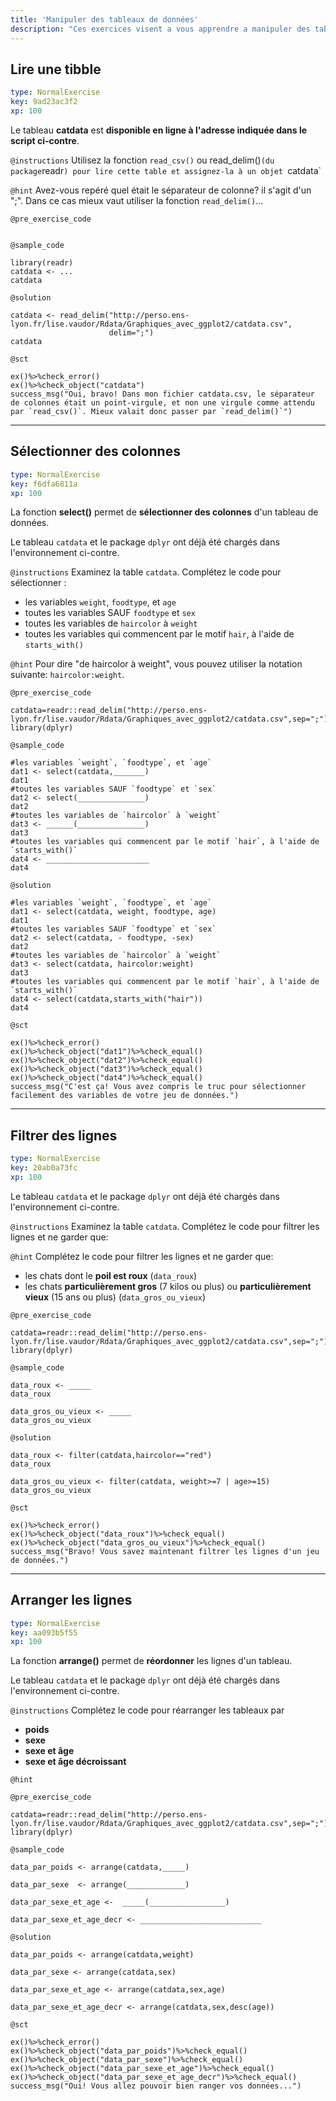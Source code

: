 ```yaml
---
title: 'Manipuler des tableaux de données'
description: "Ces exercices visent a vous apprendre a manipuler des tableaux a l'aide du package dplyr.\n\n<a href=\"http://perso.ens-lyon.fr/lise.vaudor/Supports_formation/startR_3_tableaux_de_donnees.html\" target=\"_blank\"> Lien vers les diapos de cours </a>"
---
```


## Lire une tibble

```yaml
type: NormalExercise
key: 9ad23ac3f2
xp: 100
```

Le tableau **catdata** est **disponible en ligne à l'adresse indiquée dans le script ci-contre**.


`@instructions`
Utilisez la fonction `read_csv()` ou read_delim()` (du package `readr`) pour lire cette table et assignez-la à un objet `catdata`

`@hint`
Avez-vous repéré quel était le séparateur de colonne? il s'agit d'un ";". Dans ce cas mieux vaut utiliser la fonction `read_delim()`...

`@pre_exercise_code`
```{r}

```

`@sample_code`
```{r}
library(readr)
catdata <- ...
catdata
```

`@solution`
```{r}
catdata <- read_delim("http://perso.ens-lyon.fr/lise.vaudor/Rdata/Graphiques_avec_ggplot2/catdata.csv",
                      delim=";")
catdata
```

`@sct`
```{r}
ex()%>%check_error()
ex()%>%check_object("catdata")
success_msg("Oui, bravo! Dans mon fichier catdata.csv, le séparateur de colonnes était un point-virgule, et non une virgule comme attendu par `read_csv()`. Mieux valait donc passer par `read_delim()`")
```

---

## Sélectionner des colonnes

```yaml
type: NormalExercise
key: f6dfa6811a
xp: 100
```

La fonction **select()** permet de **sélectionner des colonnes** d'un tableau de données.

Le tableau `catdata` et le package `dplyr` ont déjà été chargés dans l'environnement ci-contre.

`@instructions`
Examinez la table `catdata`.
Complétez le code pour sélectionner :

- les variables `weight`, `foodtype`, et `age`
- toutes les variables SAUF `foodtype` et `sex`
- toutes les variables de `haircolor` à `weight`
- toutes les variables qui commencent par le motif `hair`, à l'aide de `starts_with()`

`@hint`
Pour dire "de haircolor à weight", vous pouvez utiliser la notation suivante: `haircolor:weight`.

`@pre_exercise_code`
```{r}
catdata=readr::read_delim("http://perso.ens-lyon.fr/lise.vaudor/Rdata/Graphiques_avec_ggplot2/catdata.csv",sep=";")
library(dplyr)
```

`@sample_code`
```{r}
#les variables `weight`, `foodtype`, et `age`
dat1 <- select(catdata,_______)
dat1
#toutes les variables SAUF `foodtype` et `sex`
dat2 <- select(_______________)
dat2
#toutes les variables de `haircolor` à `weight`
dat3 <- ______(_______________)
dat3
#toutes les variables qui commencent par le motif `hair`, à l'aide de `starts_with()`
dat4 <- _______________________
dat4
```

`@solution`
```{r}
#les variables `weight`, `foodtype`, et `age`
dat1 <- select(catdata, weight, foodtype, age)
dat1
#toutes les variables SAUF `foodtype` et `sex`
dat2 <- select(catdata, - foodtype, -sex)
dat2
#toutes les variables de `haircolor` à `weight`
dat3 <- select(catdata, haircolor:weight)
dat3
#toutes les variables qui commencent par le motif `hair`, à l'aide de `starts_with()`
dat4 <- select(catdata,starts_with("hair"))
dat4
```

`@sct`
```{r}
ex()%>%check_error()
ex()%>%check_object("dat1")%>%check_equal()
ex()%>%check_object("dat2")%>%check_equal()
ex()%>%check_object("dat3")%>%check_equal()
ex()%>%check_object("dat4")%>%check_equal()
success_msg("C'est ça! Vous avez compris le truc pour sélectionner facilement des variables de votre jeu de données.")
```

---

## Filtrer des lignes

```yaml
type: NormalExercise
key: 20ab0a73fc
xp: 100
```

Le tableau `catdata` et le package `dplyr` ont déjà été chargés dans l'environnement ci-contre.


`@instructions`
Examinez la table `catdata`.
Complétez le code pour filtrer les lignes et ne garder que:

`@hint`
Complétez le code pour filtrer les lignes et ne garder que:

- les chats dont le **poil est roux** (`data_roux`)
- les chats **particulièrement gros** (7 kilos ou plus) ou **particulièrement vieux** (15 ans ou plus) (`data_gros_ou_vieux`)

`@pre_exercise_code`
```{r}
catdata=readr::read_delim("http://perso.ens-lyon.fr/lise.vaudor/Rdata/Graphiques_avec_ggplot2/catdata.csv",sep=";")
library(dplyr)
```

`@sample_code`
```{r}
data_roux <- _____
data_roux

data_gros_ou_vieux <- _____
data_gros_ou_vieux
```

`@solution`
```{r}
data_roux <- filter(catdata,haircolor=="red")
data_roux

data_gros_ou_vieux <- filter(catdata, weight>=7 | age>=15)
data_gros_ou_vieux
```

`@sct`
```{r}
ex()%>%check_error()
ex()%>%check_object("data_roux")%>%check_equal()
ex()%>%check_object("data_gros_ou_vieux")%>%check_equal()
success_msg("Bravo! Vous savez maintenant filtrer les lignes d'un jeu de données.")
```

---

## Arranger les lignes

```yaml
type: NormalExercise
key: aa093b5f55
xp: 100
```

La fonction **arrange()** permet de **réordonner** les lignes d'un tableau. 

Le tableau `catdata` et le package `dplyr` ont déjà été chargés dans l'environnement ci-contre.

`@instructions`
Complétez le code pour réarranger les tableaux par 

- **poids**
- **sexe**
- **sexe et âge**
- **sexe et âge décroissant**

`@hint`


`@pre_exercise_code`
```{r}
catdata=readr::read_delim("http://perso.ens-lyon.fr/lise.vaudor/Rdata/Graphiques_avec_ggplot2/catdata.csv",sep=";")
library(dplyr)
```

`@sample_code`
```{r}
data_par_poids <- arrange(catdata,_____)

data_par_sexe  <- arrange(_____________)

data_par_sexe_et_age <-  _____(_________________)

data_par_sexe_et_age_decr <- ___________________________
```

`@solution`
```{r}
data_par_poids <- arrange(catdata,weight)

data_par_sexe <- arrange(catdata,sex)

data_par_sexe_et_age <- arrange(catdata,sex,age)

data_par_sexe_et_age_decr <- arrange(catdata,sex,desc(age))
```

`@sct`
```{r}
ex()%>%check_error()
ex()%>%check_object("data_par_poids")%>%check_equal()
ex()%>%check_object("data_par_sexe")%>%check_equal()
ex()%>%check_object("data_par_sexe_et_age")%>%check_equal()
ex()%>%check_object("data_par_sexe_et_age_decr")%>%check_equal()
success_msg("Oui! Vous allez pouvoir bien ranger vos données...")
```
